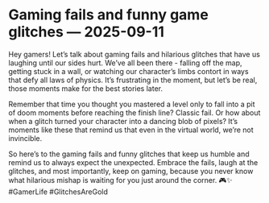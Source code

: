 # Gaming fails and funny game glitches — 2025-09-11

Hey gamers! Let’s talk about gaming fails and hilarious glitches that have us laughing until our sides hurt. We’ve all been there - falling off the map, getting stuck in a wall, or watching our character’s limbs contort in ways that defy all laws of physics. It’s frustrating in the moment, but let’s be real, those moments make for the best stories later.

Remember that time you thought you mastered a level only to fall into a pit of doom moments before reaching the finish line? Classic fail. Or how about when a glitch turned your character into a dancing blob of pixels? It’s moments like these that remind us that even in the virtual world, we’re not invincible.

So here’s to the gaming fails and funny glitches that keep us humble and remind us to always expect the unexpected. Embrace the fails, laugh at the glitches, and most importantly, keep on gaming, because you never know what hilarious mishap is waiting for you just around the corner. 🎮✨ #GamerLife #GlitchesAreGold